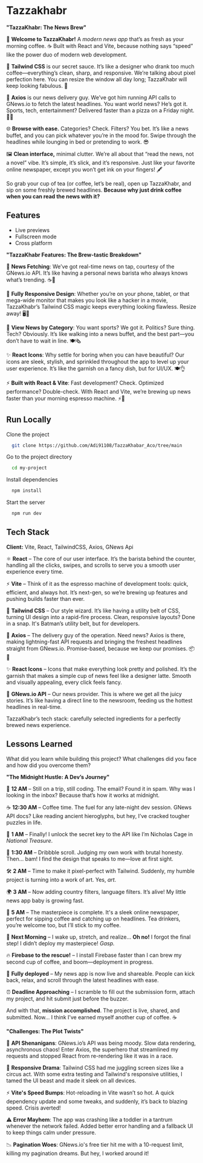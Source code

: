 
# Tazzakhabr

**"TazzaKhabr: The News Brew"**

📰 **Welcome to TazzaKhabr!** A *modern news app* that’s as fresh as your morning coffee. ☕ Built with React and Vite, because nothing says “speed” like the power duo of modern web development.

🎨 **Tailwind CSS** is our secret sauce. It’s like a designer who drank too much coffee—everything’s clean, sharp, and responsive. We’re talking about pixel perfection here. You can resize the window all day long; TazzaKhabr will keep looking fabulous. 💅

🔄 **Axios** is our news delivery guy. We’ve got him running API calls to GNews.io to fetch the latest headlines. You want world news? He’s got it. Sports, tech, entertainment? Delivered faster than a pizza on a Friday night. 🍕📱

🌐 **Browse with ease.** Categories? Check. Filters? You bet. It’s like a news buffet, and you can pick whatever you’re in the mood for. Swipe through the headlines while lounging in bed or pretending to work. 😎

🖼️ **Clean interface,** minimal clutter. We’re all about that “read the news, not a novel” vibe. It’s simple, it’s slick, and it’s responsive. Just like your favorite online newspaper, except you won’t get ink on your fingers! 🖋️

So grab your cup of tea (or coffee, let’s be real), open up TazzaKhabr, and sip on some freshly brewed headlines. **Because why just drink coffee when you can read the news with it?**


## Features
- Live previews
- Fullscreen mode
- Cross platform

**"TazzaKhabr Features: The Brew-tastic Breakdown"**

📰 **News Fetching**: We’ve got real-time news on tap, courtesy of the GNews.io API. It’s like having a personal news barista who always knows what’s trending. ☕📡

📱 **Fully Responsive Design**: Whether you’re on your phone, tablet, or that mega-wide monitor that makes you look like a hacker in a movie, TazzaKhabr’s Tailwind CSS magic keeps everything looking flawless. Resize away! 🖥️📲

📂 **View News by Category**: You want sports? We got it. Politics? Sure thing. Tech? Obviously. It’s like walking into a news buffet, and the best part—you don’t have to wait in line. 🍽️🗞️

✨ **React Icons**: Why settle for boring when you can have beautiful? Our icons are sleek, stylish, and sprinkled throughout the app to level up your user experience. It’s like the garnish on a fancy dish, but for UI/UX. 🍽️👌

⚡ **Built with React & Vite**: Fast development? Check. Optimized performance? Double-check. With React and Vite, we’re brewing up news faster than your morning espresso machine. ⚡🔧

## Run Locally

Clone the project

```bash
  git clone https://github.com/Adi91108/TazzaKhabar_Aco/tree/main
```

Go to the project directory

```bash
  cd my-project
```

Install dependencies

```bash
  npm install
```

Start the server

```bash
  npm run dev
```


## Tech Stack

**Client:** Vite, React, TailwindCSS, Axios, GNews Api



⚛️ **React** – The core of our user interface. It’s the barista behind the counter, handling all the clicks, swipes, and scrolls to serve you a smooth user experience every time.

⚡ **Vite** – Think of it as the espresso machine of development tools: quick, efficient, and always hot. It’s next-gen, so we’re brewing up features and pushing builds faster than ever.

🎨 **Tailwind CSS** – Our style wizard. It’s like having a utility belt of CSS, turning UI design into a rapid-fire process. Clean, responsive layouts? Done in a snap. It's Batman’s utility belt, but for developers.

🔗 **Axios** – The delivery guy of the operation. Need news? Axios is there, making lightning-fast API requests and bringing the freshest headlines straight from GNews.io. Promise-based, because we keep our promises. 📦📲

✨ **React Icons** – Icons that make everything look pretty and polished. It’s the garnish that makes a simple cup of news feel like a designer latte. Smooth and visually appealing, every click feels fancy.

📰 **GNews.io API** – Our news provider. This is where we get all the juicy stories. It’s like having a direct line to the newsroom, feeding us the hottest headlines in real-time.

TazzaKhabr’s tech stack: carefully selected ingredients for a perfectly brewed news experience.
## Lessons Learned

What did you learn while building this project? What challenges did you face and how did you overcome them?

**"The Midnight Hustle: A Dev’s Journey"**

🌙 **12 AM** – Still on a trip, still coding. The email? Found it in spam. Why was I looking in the inbox? Because that’s how it works at midnight.

☕ **12:30 AM** – Coffee time. The fuel for any late-night dev session. GNews API docs? Like reading ancient hieroglyphs, but hey, I’ve cracked tougher puzzles in life.

🔑 **1 AM** – Finally! I unlock the secret key to the API like I’m Nicholas Cage in *National Treasure*.

🎨 **1:30 AM** – Dribbble scroll. Judging my own work with brutal honesty. Then… bam! I find the design that speaks to me—love at first sight.

🛠️ **2 AM** – Time to make it pixel-perfect with Tailwind. Suddenly, my humble project is turning into a work of art. Yes, *art*.

🌍 **3 AM** – Now adding country filters, language filters. It’s alive! My little news app baby is growing fast.

🌅 **5 AM** – The masterpiece is complete. It's a sleek online newspaper, perfect for sipping coffee and catching up on headlines. Tea drinkers, you’re welcome too, but I’ll stick to my coffee.

🛌 **Next Morning** – I wake up, stretch, and realize… **Oh no!** I forgot the final step! I didn’t deploy my masterpiece! *Gasp.*

🔥 **Firebase to the rescue!** – I install Firebase faster than I can brew my second cup of coffee, and boom—deployment in progress.

🚀 **Fully deployed** – My news app is now live and shareable. People can kick back, relax, and scroll through the latest headlines with ease.

⏰ **Deadline Approaching** – I scramble to fill out the submission form, attach my project, and hit submit just before the buzzer.

And with that, **mission accomplished**. The project is live, shared, and submitted. Now… I think I’ve earned myself another cup of coffee. ☕

**"Challenges: The Plot Twists"**

🔌 **API Shenanigans**: GNews.io’s API was being moody. Slow data rendering, asynchronous chaos! Enter Axios, the superhero that streamlined my requests and stopped React from re-rendering like it was in a race.

📱 **Responsive Drama**: Tailwind CSS had me juggling screen sizes like a circus act. With some extra testing and Tailwind's responsive utilities, I tamed the UI beast and made it sleek on all devices. 

⚡ **Vite's Speed Bumps**: Hot-reloading in Vite wasn’t so hot. A quick dependency update and some tweaks, and suddenly, it’s back to blazing speed. Crisis averted!

⚠️ **Error Mayhem**: The app was crashing like a toddler in a tantrum whenever the network failed. Added better error handling and a fallback UI to keep things calm under pressure.

📉 **Pagination Woes**: GNews.io's free tier hit me with a 10-request limit, killing my pagination dreams. But hey, I worked around it!
